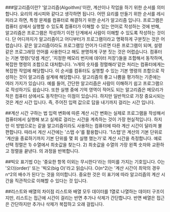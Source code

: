###알고리즘이란?
'알고리즘(Algoithm)'이란, 계산이나 작업을 하기 위한 순서를 의미합니다. 요리의 레시피와 같다고 생각하면 됩니다.
어떤 요리를 만들기 위한 순서를 레시피라고 하면, 특정 문제를 컴퓨터로 해결하기 위한 순서가 알고리즘 입니다.
프로그램은 컴퓨터 상에서 실행할 수 있도록 컴퓨터가 이해할 수 있는 언어로 작성하는 것에 반해, 알고리즘은 프로그램은 작성하기
이전 단계에서 사람이 이해할 수 있도록 작성하는 것이다. 단 어디까지가 알고리즘이고 어디부터가 프로그램이라고 명확하게 구분짓는
것은 어렵습니다. 같은 알고리즘이라도 프로그램잉 언어가 다르면 다른 프로그램이 되며, 설령 같은 프로그래밍 언어를 사용한다고
해도 분명하게 구분 짓는 것은 어렵습니다.
컴퓨터는 기본 명령('덧셈 계산', '지정한 메모리 번지에 데이터 저장')들을 조합해서 동작하며, 복잡한 명령의 조합으로 대처합니다.
'n개의 숫자를 정렬해라'같은 처리는 컴퓨터에게는 복잡한 작업에 해당합니다. 이 순서를 컴퓨터도 실행할 수 있는 기본 명령의
조합으로 작성하는 것이 알고리즘 설계에 해당합니다.
알고리즘의 좋고 나쁨을 평가하는 기준에는 여러 가지가 있습니다. 예를 들어, 간단한 알고리즘은 사람이 이해하기 쉽고 프로그램으로
작성하기도 쉽습니다. 또한 실행 중에 기억 영역이 적어도 되는 알고리즘은 메모리가 작은 컴퓨터 상에서도 동작한다는
이점이 있습니다. 하지만 일반적으로 가장 중요시되는 것은 계산 시간 입니다. 즉, 주어진 입력 값으로 답을 내기까지 걸리는 
시간 입니다.


##계산 시간 구하는 법
입력 변화에 따른 계산 시간 변화는 실제로 프로그램을 작성해서 컴퓨터에서 실행해 보고 실제로 걸리는 시간을 계측하는 것이
가장 현실적입니다. 하지만 이 방법으로는 같을 알고리즘이라도 사용하는 컴퓨터에 따라 계산 시간이 달라져 불편합니다. 
따라서 게산 시간에는 '스탭 수'를 활용합니다. '1스탭'은 계산의 기본 단위로 '계산을 종료하기까지 기본 단위를  몇 회 실행
했는가'로 계산 시간을 측정합니다.
예로 선택 정렬은 1) 수열에서 최솟값을 찾는다. 2) 최솟값을 수열의 가장 왼쪽 숫자와 교환하고 정렬을 끝낸다. 의 과정을 
반복합니다. 

##빅오 표기법
O는 '중요한 항목 이외는 무시한다'라는 의미를 가지는 기호입니다. O는 '오더(order)' 또는 '빅오(big O)'라고 읽습니다. 
O(n^2)는 '계산 시간이 최악의 경우 n^2의 배수가 된다'는 것을 의미합니다. 중요한 것은 이 표기에 따라 알고리즘의 계산 시간을 직관적으로
이해할 수 있다는 것 입니다. 

##리스트와 배열의 차이점
리스트와 배열 모두 데이터를 1열로 나열하는 데이터 구조이지만, 리스트는 접근에 시간이 걸리는 반면 추가나 삭제가 간단합니다.
반면 배열은 접근은 간단하지만 추가나 삭제가 복잡하고 오래 걸립니다. 

